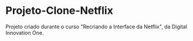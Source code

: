 # Projeto-Clone-Netflix
Projeto criado durante o curso "Recriando a Interface da Netflix", da Digital Innovation One.
